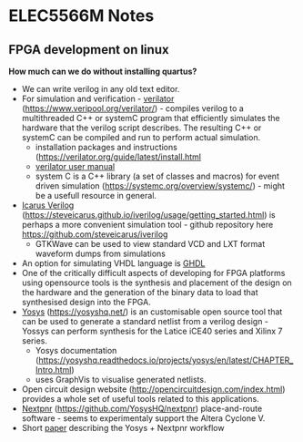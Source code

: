 # ELEC5566M Notes

## FPGA development on linux
**How much can we do without installing quartus?**
- We can write verilog in any old text editor.
- For simulation and verification - [verilator](https://www.veripool.org/verilator/) (https://www.veripool.org/verilator/) - compiles verilog to a multithreaded C++ or systemC program that efficiently simulates the hardware that the verilog script describes. The resulting C++ or systemC can be compiled and run to perform actual simulation.
    - installation packages and instructions (https://verilator.org/guide/latest/install.html
    - [verilator user manual](./resources/verilator_doc.pdf)
    - system C is a C++ library (a set of classes and macros) for event driven simulation (https://systemc.org/overview/systemc/) - might be a usefull resource in general.
- [Icarus Verilog](https://steveicarus.github.io/iverilog/usage/getting_started.html) (https://steveicarus.github.io/iverilog/usage/getting_started.html) is perhaps a more convenient simulation tool - github repository here 
https://github.com/steveicarus/iverilog
    - GTKWave can be used to view standard VCD and LXT format waveform dumps from simulations
- An option for simulating VHDL language is [GHDL](https://ghdl.github.io/ghdl/)
- One of the critically difficult aspects of developing for FPGA platforms using opensource tools is the synthesis and placement of the design on the hardware and the generation of the binary data to load that synthesised design into the FPGA.
- [Yosys](https://yosyshq.net/) (https://yosyshq.net/) is an customisable open source tool that can be used to generate a standard netlist from a verilog design - Yossys can perform synthesis for the Latice iCE40 series and Xilinx 7 series.
    - Yosys documentation (https://yosyshq.readthedocs.io/projects/yosys/en/latest/CHAPTER_Intro.html)
    - uses GraphVis to visualise generated netlists.
- Open circuit design website (http://opencircuitdesign.com/index.html) provides a whole set of useful tools related to this applications.
- [Nextpnr](https://github.com/YosysHQ/nextpnr) (https://github.com/YosysHQ/nextpnr) place-and-route software - seems to experimentaly support the Altera Cyclone V.
- Short [paper](./resources/1903.10407.pdf) describing the Yosys + Nextpnr workflow

